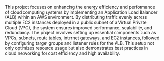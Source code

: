 This project focuses on enhancing the energy efficiency and performance of cloud computing systems by implementing an Application Load Balancer (ALB) within an AWS environment. By distributing traffic evenly across multiple EC2 instances deployed in a public subnet of a Virtual Private Cloud (VPC), the system ensures improved performance, scalability, and redundancy. The project involves setting up essential components such as VPCs, subnets, route tables, internet gateways, and EC2 instances, followed by configuring target groups and listener rules for the ALB. This setup not only optimizes resource usage but also demonstrates best practices in cloud networking for cost efficiency and high availability.
